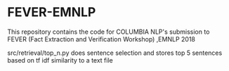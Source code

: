 # FEVER-EMNLP
This repository contains the code for COLUMBIA NLP's submission to FEVER (Fact Extraction and Verification Workshop) ,EMNLP 2018


src/retrieval/top_n.py does sentence selection and stores top 5 sentences based on tf idf similarity to a text file
